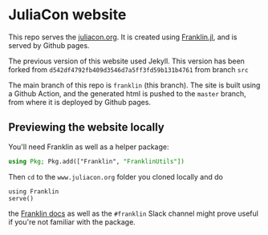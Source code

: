 # JuliaCon website

This repo serves the [juliacon.org]([https://juliacon.org). It is created using [Franklin.jl](https://github.com/tlienart/Franklin.jl), and is served by Github pages. 

The previous version of this website used Jekyll. This version has been forked from `d542df4792fb409d3546d7a5ff3fd59b131b4761` from branch `src`

The main branch of this repo is `franklin` (this branch). The site is built using a Github Action, and the generated html is pushed to the `master` branch, from where it is deployed by Github pages. 

## Previewing the website locally

You'll need Franklin as well as a helper package:

```julia
using Pkg; Pkg.add(["Franklin", "FranklinUtils"])
```

Then `cd` to the `www.juliacon.org` folder you cloned locally and do

```
using Franklin
serve()
```

the [Franklin docs](https://franklinjl.org) as well as the `#franklin` Slack channel might prove useful if you're not familiar with the package.
